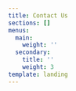 ```yaml
---
title: Contact Us
sections: []
menus:
  main:
    weight: ''
  secondary:
    title: ''
    weight: 3
template: landing
---
```


